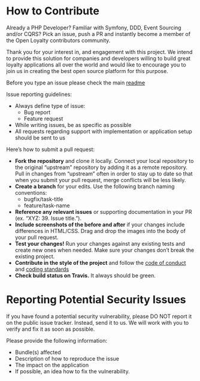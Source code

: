 # How to Contribute

Already a PHP Developer? Familiar with Symfony, DDD, Event Sourcing and/or CQRS? Pick an issue, push a PR and instantly 
become a member of the Open Loyalty contributors community.

Thank you for your interest in, and engagement with this project. We intend to provide this solution for companies and 
developers willing to build great loyalty applications all over the world and would like to encourage you to join us in 
creating the best open source platform for this purpose.

Before you type an issue please check the main 
[readme](https://github.com/DivanteLtd/divante-ltd/pimcore-mysql-object-search/blob/master/readme.md)

Issue reporting guidelines:
* Always define type of issue:
    * Bug report
    * Feature request
* While writing issues, be as specific as possible
* All requests regarding support with implementation or application setup should be sent to us

Here’s how to submit a pull request:
* __Fork the repository__ and clone it locally. Connect your local repository to the original “upstream” repository by adding 
it as a remote repository. Pull in changes from “upstream” often in order to stay up to date so that when you submit your 
pull request, merge conflicts will be less likely.
* __Create a branch__ for your edits. Use the following branch naming conventions:
    * bugfix/task-title
    * feature/task-name
* __Reference any relevant issues__ or supporting documentation in your PR (ex. “XYZ: 39. Issue title.”).
* __Include screenshots of the before and after__ if your changes include differences in HTML/CSS. Drag and drop the images 
into the body of your pull request.
* __Test your changes!__ Run your changes against any existing tests and create new ones when needed. Make sure your changes 
don’t break the existing project.
* __Contribute in the style of the project__ and follow the 
[code of conduct](https://github.com/DivanteLtd/divante-ltd/pimcore-mysql-object-search/blob/master/code_of_conduct.md) and 
[coding standards](https://symfony.com/doc/current/contributing/code/standards.html)
* __Check build status on Travis.__ It always should be green.

# Reporting Potential Security Issues
If you have found a potential security vulnerability, please DO NOT report it on the public issue tracker. Instead, send it 
to us. We will work with you to verify and fix it as soon as possible.

Please provide the following information:
* Bundle(s) affected
* Description of how to reproduce the issue
* The impact on the application
* If possible, an idea how to fix the vulnerability.
